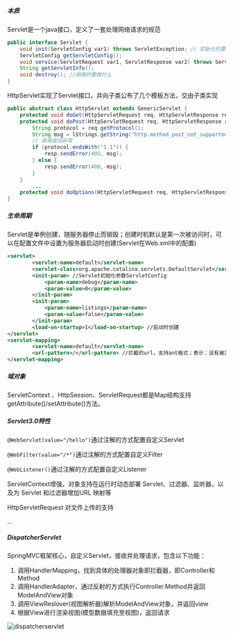 ##### 本质

Servlet是一个java接口，定义了一套处理网络请求的规范

~~~java
public interface Servlet {
    void init(ServletConfig var1) throws ServletException; // 初始化时要做什么
    ServletConfig getServletConfig();
    void service(ServletRequest var1, ServletResponse var2) throws ServletException, IOException; //接收到请求时要做什么
    String getServletInfo();
    void destroy(); //销毁时要做什么
}
~~~

HttpServlet实现了Servlet接口，并向子类公布了几个模板方法，交由子类实现

~~~java
public abstract class HttpServlet extends GenericServlet {
    protected void doGet(HttpServletRequest req, HttpServletResponse resp){// 直接返回异常}
    protected void doPost(HttpServletRequest req, HttpServletResponse resp){
        String protocol = req.getProtocol();
        String msg = lStrings.getString("http.method_post_not_supported");
        // 直接返回异常
        if (protocol.endsWith("1.1")) {
            resp.sendError(405, msg);
        } else {
            resp.sendError(400, msg);
        }
    }
    	...
    protected void doOptions(HttpServletRequest req, HttpServletResponse resp){// 自己实现了该方法}
}
~~~

##### 生命周期

Servlet是单例创建，随服务器停止而销毁；创建时机默认是第一次被访问时，可以在配置文件中设置为服务器启动时创建(Servlet在Web.xml中的配置)

~~~xml
<servlet>
        <servlet-name>default</servlet-name>
        <servlet-class>org.apache.catalina.servlets.DefaultServlet</servlet-class>
        <init-param> //Servlet初始化参数ServletConfig
            <param-name>debug</param-name>
            <param-value>0</param-value>
        </init-param>
        <init-param>
            <param-name>listings</param-name>
            <param-value>false</param-value>
        </init-param>
        <load-on-startup>1</load-on-startup> //启动时创建
</servlet>
<servlet-mapping>
        <servlet-name>default</servlet-name>
        <url-pattern>/</url-pattern> //拦截的url，支持ant格式；表示：没有被其它Servlet匹配到的时候，匹配该Servlet，即最低优先级
</servlet-mapping>
~~~

##### 域对象

ServletContext 、HttpSession、ServletRequest都是Map结构支持getAttribute()/setAttribute()方法。

##### Servlet3.0特性

`@WebServlet(value="/hello")`通过注解的方式配置自定义Servlet

`@WebFilter(value="/*")`通过注解的方式配置自定义Filter

`@WebListener()`通过注解的方式配置自定义Listener

ServletContext增强，对象支持在运行时动态部署 Servlet、过滤器、监听器，以及为 Servlet 和过滤器增加URL 映射等

HttpServletRequest 对文件上传的支持

...

##### DispatcherServlet

SpringMVC框架核心，自定义Servlet，接收并处理请求，包含以下功能：

1. 调用HandlerMapping，找到具体的处理器对象即拦截器，即Controller和Method
2. 调用HandlerAdapter，通过反射的方式执行Controller.Method并返回ModelAndView对象
3. 调用ViewReslover(视图解析器)解析ModelAndView对象，并返回view
4. 根据View进行渲染视图(模型数据填充至视图)，返回请求

![dispatcherservlet](https://github.com/chenhua0427/java/tree/master/docs/images/线程池原理.jpg)